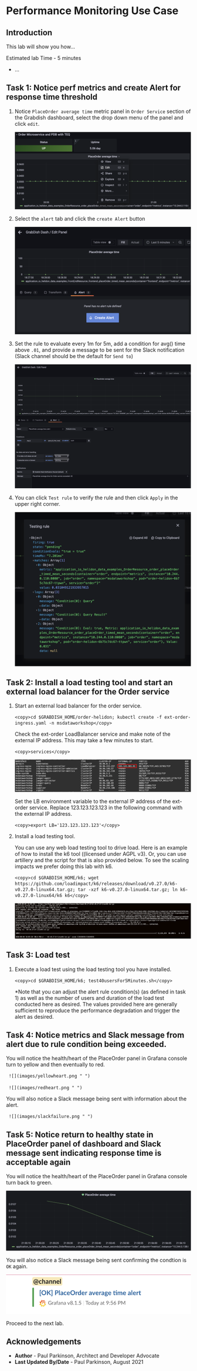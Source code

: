 # Performance Monitoring Use Case

## Introduction

This lab will show you how...

Estimated lab Time - 5 minutes

  -   ...
  
## Task 1: Notice perf metrics and create Alert for response time threshold

1. Notice `PlaceOrder average time` metric panel in `Order Service` section of the Grabdish dashboard, select the drop down menu of the panel and click `edit`.

    ![](images/placeorderpanel.png " ")
   
2. Select the `alert` tab and click the `create Alert` button

    ![](images/createalertbutton.png " ")
       
3. Set the rule to evaluate every 1m for 5m, add a condition for avg() time above `.01`, and provide a message to be sent for the Slack notification (Slack channel should be the default for `Send to`)

    ![](images/addalertruleforplaceorder.png " ")
       
3. You can click `Test rule` to verify the rule and then click `Apply` in the upper right corner.

    ![](images/testrule.png " ")


## Task 2:  Install a load testing tool and start an external load balancer for the Order service

1. Start an external load balancer for the order service.

    ```
    <copy>cd $GRABDISH_HOME/order-helidon; kubectl create -f ext-order-ingress.yaml -n msdataworkshop</copy>
    ```

    Check the ext-order LoadBalancer service and make note of the external IP address. This may take a few minutes to start.

    ```
    <copy>services</copy>
    ```

    ![](images/ingress-nginx-loadbalancer-externalip.png " ")

    Set the LB environment variable to the external IP address of the ext-order service. Replace 123.123.123.123 in the following command with the external IP address.

    ```
    <copy>export LB='123.123.123.123'</copy>
    ```


2. Install a load testing tool.  

    You can use any web load testing tool to drive load. Here is an example of how to install the k6 tool ((licensed under AGPL v3). Or, you can use artillery and the script for that is also provided below. To see the scaling impacts we prefer doing this lab with k6.

	```
	<copy>cd $GRABDISH_HOME/k6; wget https://github.com/loadimpact/k6/releases/download/v0.27.0/k6-v0.27.0-linux64.tar.gz; tar -xzf k6-v0.27.0-linux64.tar.gz; ln k6-v0.27.0-linux64/k6 k6</copy>
	```

	![](images/install-k6.png " ")

 
## Task 3: Load test 

1.  Execute a load test using the load testing tool you have installed.  

    ```
    <copy>cd $GRABDISH_HOME/k6; test40usersFor5Minutes.sh</copy>
    ```
    
    *Note that you can adjust the alert rule condition(s) (as defined in task 1) as well as the number of users and duration of the load test conducted here as desired.
    The values provided here are generally sufficient to reproduce the performance degradation and trigger the alert as desired.

## Task 4: Notice metrics and Slack message from alert due to rule condition being exceeded.

   You will notice the health/heart of the PlaceOrder panel in Grafana console turn to yellow and then eventually to red.

     ![](images/yellowheart.png " ")
     
     ![](images/redheart.png " ")
     
   You will also notice a Slack message being sent with information about the alert.
     
     ![](images/slackfailure.png " ")

## Task 5: Notice return to healthy state in PlaceOrder panel of dashboard and Slack message sent indicating response time is acceptable again

   You will notice the health/heart of the PlaceOrder panel in Grafana console turn back to green.

   ![](images/placeorderhealthbacktonormal.png " ")
   
   You will also notice a Slack message being sent confirming the condtion is `OK` again.
   
   ![](images/slackmessagehealthbacktonormal.png " ")

Proceed to the next lab.

## Acknowledgements
* **Author** - Paul Parkinson, Architect and Developer Advocate
* **Last Updated By/Date** - Paul Parkinson, August 2021
